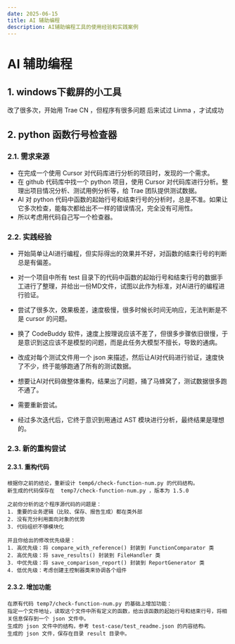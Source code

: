```yaml
---
date: 2025-06-15
title: AI 辅助编程
description: AI辅助编程工具的使用经验和实践案例
---
```


<BlogPost>

# AI 辅助编程


## 1. windows下截屏的小工具

改了很多次，开始用 Trae CN ，但程序有很多问题
后来试过 Linma ，才试成功

## 2. python 函数行号检查器

### 2.1. 需求来源

+ 在完成一个使用 Cursor 对代码库进行分析的项目时，发现的一个需求。
+ 在 github 代码库中找一个 python 项目，使用 Cursor 对代码库进行分析。整理出项目情况分析、测试用例分析等，给 Trae 团队提供测试数据。
+ AI 对 python 代码中函数的起始行号和结束行号的分析时，总是不准。如果让它多次检查，能每次都给出不一样的错误情况，完全没有可用性。
+ 所以考虑用代码自己写一个检查器。


### 2.2. 实践经验

+ 开始简单让AI进行编程，但实际得出的效果并不好，对函数的结束行号的判断总是有偏差。
+ 对一个项目中所有 test 目录下的代码中函数的起始行号和结束行号的数据手工进行了整理，并给出一份MD文件，试图以此作为标准，对AI进行的编程进行验证。
+ 尝试了很多次，效果极差，速度极慢，很多时候长时间无响应，无法判断是不是 cursor 的问题。
+ 换了 CodeBuddy 软件，速度上按理说应该不差了，但很多步骤依旧很慢，于是意识到这应该不是模型的问题，而是此任务大模型不擅长，导致的通病。
+ 改成对每个测试文件用一个 json 来描述，然后让AI对代码进行验证，速度快了不少，终于能够跑通了所有的测试数据。
+ 想要让AI对代码做整体重构，结果出了问题，捅了马蜂窝了，测试数据很多跑不通了。

+ 需要重新尝试。

+ 经过多次迭代后，它终于意识到用通过 AST 模块进行分析，最终结果是理想的。

### 2.3. 新的重构尝试

#### 2.3.1. 重构代码

```
根据你之前的结论，重新设计 temp6/check-function-num.py 的代码结构。
新生成的代码保存在  temp7/check-function-num.py ，版本为 1.5.0

之前你分析的这个程序源代码的问题是：
1. 重要的业务逻辑（比较、保存、报告生成）都在类外部
2. 没有充分利用面向对象的优势
3. 代码组织不够模块化

并且你给出的修改优先级是：
1. 高优先级：将 compare_with_reference() 封装到 FunctionComparator 类
2. 高优先级：将 save_results() 封装到 FileHandler 类
3. 中优先级：将 save_comparison_report() 封装到 ReportGenerator 类
4. 低优先级：考虑创建主控制器类来协调各个组件
```

#### 2.3.2. 增加功能

```
在原有代码 temp7/check-function-num.py 的基础上增加功能：
指定一个文件地址，读取这个文件中所有定义的函数，给出该函数的起始行号和结束行号，将相关信息保存到一个 json 文件中。
生成的 json 文件中的结构，参考 test-case/test_readme.json 的内容结构。
生成的 json 文件，保存在目录 result 目录中。  
```

</BlogPost>